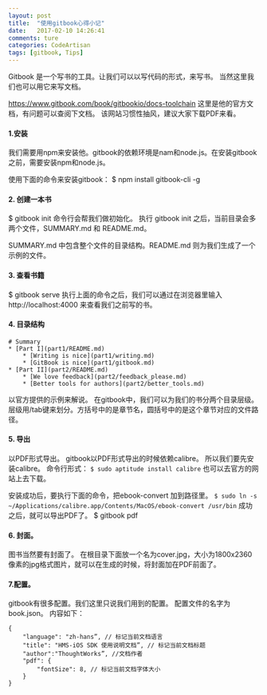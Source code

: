 ```yaml
---
layout: post  
title:  "使用gitbook心得小记"  
date:   2017-02-10 14:26:41  
comments: ture
categories: CodeArtisan  
tags: [gitbook, Tips]  
---
```


Gitbook 是一个写书的工具。让我们可以以写代码的形式，来写书。
当然这里我们也可以用它来写文档。

https://www.gitbook.com/book/gitbookio/docs-toolchain  这里是他的官方文档，有问题可以查阅下文档。
该网站习惯性抽风，建议大家下载PDF来看。

#### 1.安装
我们需要用npm来安装他。gitbook的依赖环境是nam和node.js。在安装gitbook之前，需要安装npm和node.js。

使用下面的命令来安装gitbook：
$ npm install gitbook-cli -g

#### 2. 创建一本书
$ gitbook init
命令行会帮我们做初始化。
执行 gitbook init 之后，当前目录会多两个文件，SUMMARY.md 和 README.md。

SUMMARY.md 中包含整个文件的目录结构。README.md 则为我们生成了一个示例的文件。

#### 3. 查看书籍
$ gitbook serve
执行上面的命令之后，我们可以通过在浏览器里输入 http://localhost:4000 来查看我们之前写的书。

####  4. 目录结构

~~~
# Summary
* [Part I](part1/README.md)
    * [Writing is nice](part1/writing.md)
    * [GitBook is nice](part1/gitbook.md)
* [Part II](part2/README.md)
    * [We love feedback](part2/feedback_please.md)
    * [Better tools for authors](part2/better_tools.md)  

~~~
以官方提供的示例来解说。
在gitbook中，我们可以为我们的书分两个目录层级。层级用/tab键来划分。方括号中的是章节名，圆括号中的是这个章节对应的文件路径。

#### 5. 导出
以PDF形式导出。
gitbook以PDF形式导出的时候依赖calibre。 所以我们要先安装calibre。
命令行形式：
`$ sudo aptitude install calibre`
也可以去官方的网站上去下载。

安装成功后，要执行下面的命令，把ebook-convert 加到路径里。
`$ sudo ln -s ~/Applications/calibre.app/Contents/MacOS/ebook-convert /usr/bin`
成功之后，就可以导出PDF了。
$ gitbook pdf  

#### 6. 封面。
图书当然要有封面了。
在根目录下面放一个名为cover.jpg，大小为1800x2360 像素的jpg格式图片，就可以在生成的时候，将封面加在PDF前面了。

#### 7.配置。
gitbook有很多配置。我们这里只说我们用到的配置。
配置文件的名字为book.json。
内容如下：  

~~~
{
    "language": "zh-hans”, // 标记当前文档语言
    "title": "HMS-iOS SDK 使用说明文档”, // 标记当前文档标题
    "author":"ThoughtWorks”, //文档作者
    "pdf": {
        "fontSize": 8, // 标记当前文档字体大小
    }
}
~~~

